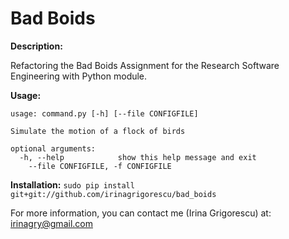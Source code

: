 Bad Boids
=========

**Description:**

Refactoring the Bad Boids Assignment for the Research Software Engineering with Python module.

**Usage:**
```
usage: command.py [-h] [--file CONFIGFILE]

Simulate the motion of a flock of birds

optional arguments:
  -h, --help            show this help message and exit
    --file CONFIGFILE, -f CONFIGFILE
```

**Installation:**
```sudo pip install git+git://github.com/irinagrigorescu/bad_boids```

For more information, you can contact me (Irina Grigorescu) at: irinagry@gmail.com
